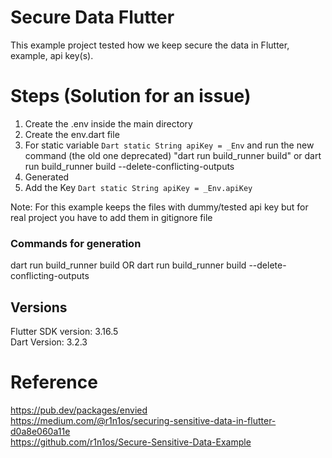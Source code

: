 # Secure Data Flutter
This example project tested how we keep secure the data in Flutter, example, api key(s).

# Steps (Solution for an issue)
1) Create the .env inside the main directory
2) Create the env.dart file
3) For static variable ```Dart static String apiKey = _Env``` and run the new command (the old one deprecated) "dart run build_runner build" or dart run build_runner build --delete-conflicting-outputs
4) Generated
5) Add the Key ```Dart static String apiKey = _Env.apiKey```

Note: For this example keeps the files with dummy/tested api key but for real project you have to add them in gitignore file

### Commands for generation
dart run build_runner build OR dart run build_runner build --delete-conflicting-outputs

## Versions

Flutter SDK version: 3.16.5 <br />
Dart Version: 3.2.3 <br />

# Reference
https://pub.dev/packages/envied <br />
https://medium.com/@r1n1os/securing-sensitive-data-in-flutter-d0a8e060a11e <br />
https://github.com/r1n1os/Secure-Sensitive-Data-Example <br />

